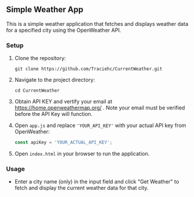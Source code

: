 ## Simple Weather App

This is a simple weather application that fetches and displays weather data for a specified city using the OpenWeather API.

### Setup

1. Clone the repository:
    ```
    git clone https://github.com/Traciehc/CurrentWeather.git
    ```

2. Navigate to the project directory:
    ```
    cd CurrentWeather
    ```
3.  Obtain API KEY and vertify your email at https://home.openweathermap.org/ . Note your email must be verified before the API Key will function.

4. Open `app.js` and replace `'YOUR_API_KEY'` with your actual API key from OpenWeather:
    ```javascript
    const apiKey = 'YOUR_ACTUAL_API_KEY';
    ```

5. Open `index.html` in your browser to run the application.

### Usage

- Enter a city name (only) in the input field and click "Get Weather" to fetch and display the current weather data for that city.
